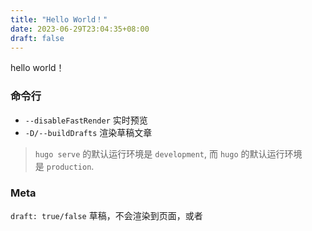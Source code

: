 ```yaml
---
title: "Hello World！"
date: 2023-06-29T23:04:35+08:00
draft: false
---
```

hello world！

### 命令行
- `--disableFastRender` 实时预览
- `-D/--buildDrafts` 渲染草稿文章
> 	`hugo serve` 的默认运行环境是 `development`, 而 `hugo` 的默认运行环境是 `production`.


### Meta
`draft: true/false` 草稿，不会渲染到页面，或者  